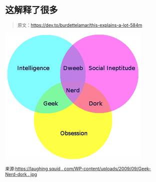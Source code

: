 # 这解释了很多

> 原文：<https://dev.to/burdettelamar/this-explains-a-lot-584m>

[![](img/6234aee34ddbb0d719243a3a272b8db0.png)](https://res.cloudinary.com/practicaldev/image/fetch/s--wOWrJGKv--/c_limit%2Cf_auto%2Cfl_progressive%2Cq_auto%2Cw_880/https://laughingsquid.com/wp-content/uploads/2009/09/Geek-Nerd-Dork.jpg%3Fw%3D434)

来源:[https://laughing squid . com/WP-content/uploads/2009/09/Geek-Nerd-dork . jpg](https://laughingsquid.com/wp-content/uploads/2009/09/Geek-Nerd-Dork.jpg)